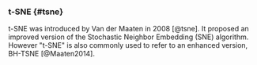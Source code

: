 ### t-SNE {#tsne}
t-SNE was introduced by Van der Maaten in 2008 [@tsne].
It proposed an improved version of the Stochastic Neighbor Embedding (SNE) algorithm.
However "t-SNE" is also commonly used to refer to an enhanced version, BH-TSNE [@Maaten2014].



<!--,  of t-SNE. It, that uses a Barnes-Hut [@Barnes1986] tree structure. The data is represented differently to bundle negligible calculations, which have only minimal impact on the outcome of the algorithm. This allows for a theoretical and practical speed-up of the algorithm.-->


<!-- is an dimension reduction algorithm that maps data points with high dimensional complexity to lower dimensional representations. It tries to preserve locality in between the points while doing so.-->

<!--#### t-SNE-->
<!--#### BH-SNE-->
<!--O(N log(N)), O(N) Speicher-->

<!--uses vantage-point tree-->
<!--P.N. Yianilos. Data structures and algorithms for nearest neighbor search in general metric-->
<!--spaces. In Proceedings of the ACM-SIAM Symposium on Discrete Algorithms, pages-->
<!--311–321, 1993.-->



<!--#### Other Optimized Versions of t-SNE-->


<!-- ![A figure.](figures/fslogo.pdf){width=50%} -->



<!--### t-SNE and BH-TSNE-->
<!--The fundamental algorithms to this work. t-SNE [@tsne] is an dimension reduction algorithm that maps data points with high dimensional complexity to lower dimensional representations. It tries to preserve locality in between the points while doing so.-->

<!--BH-TSNE [@Maaten2014] is an enhanced version of t-SNE, that uses a Barnes-Hut [@Barnes1986] tree structure. The data is represented differently to bundle negligible calculations, which have only minimal impact on the outcome of the algorithm. This allows for a theoretical and practical speed-up of the algorithm.-->


